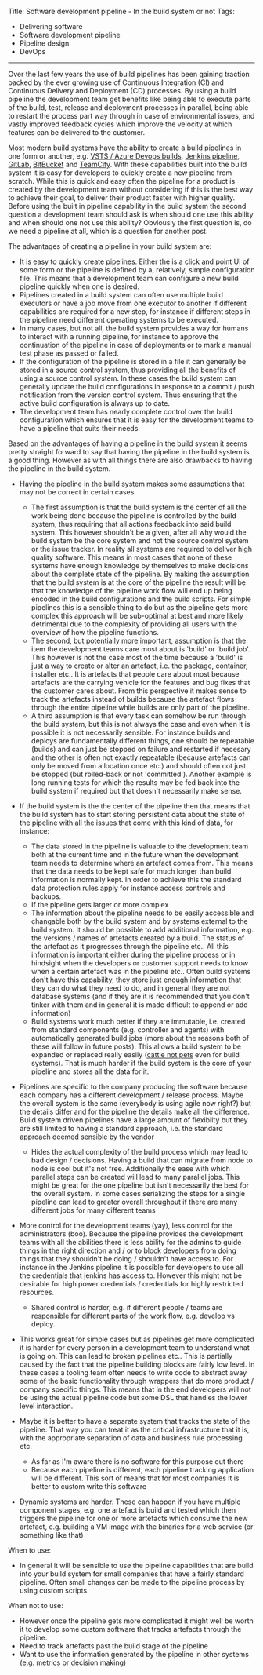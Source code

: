 Title: Software development pipeline - In the build system or not
Tags:
  - Delivering software
  - Software development pipeline
  - Pipeline design
  - DevOps
---

Over the last few years the use of build pipelines has been gaining traction backed by the ever growing
use of Continuous Integration (CI) and Continuous Delivery and Deployment (CD) processes. By using a
build pipeline the development team get benefits like being able to execute parts of the build, test,
release and deployment processes in parallel, being able to restart the process part way through
in case of environmental issues, and vastly improved feedback cycles which improve the velocity
at which features can be delivered to the customer.

Most modern build systems have the ability to create a build pipelines in one form or another, e.g.
[VSTS / Azure Devops builds](https://docs.microsoft.com/en-us/azure/devops/pipelines/get-started/what-is-azure-pipelines?toc=/azure/devops/pipelines/toc.json&bc=/azure/devops/boards/pipelines/breadcrumb/toc.json&view=vsts),
[Jenkins pipeline](https://jenkins.io/solutions/pipeline/),
[GitLab](https://docs.gitlab.com/ee/ci/pipelines.html), [BitBucket](https://bitbucket.org/product/features/pipelines)
and [TeamCity](https://confluence.jetbrains.com/display/TCD18/Build+Chain). With these capabilities
built into the build system it is easy for developers to quickly create a new pipeline from scratch.
While this is quick and easy often the pipeline for a product is created by the development team
without considering if this is the best way to achieve their goal, to deliver their product faster
with higher quality. Before using the built in pipeline capability in the build system the second
question a development team should ask is when should one use this ability and when should one not
use this ability? Obviously the first question is, do we need a pipeline at all, which is a question
for another post.

The advantages of creating a pipeline in your build system are:

- It is easy to quickly create pipelines. Either the is a click and point UI of some form or the
  pipeline is defined by a, relatively, simple configuration file. This means that a development
  team can configure a new build pipeline quickly when one is desired.
- Pipelines created in a build system can often use multiple build executors or have a job move
  from one executor to another if different capabilities are required for a new step, for instance
  if different steps in the pipeline need different operating systems to be executed.
- In many cases, but not all, the build system provides a way for humans to interact with a running
  pipeline, for instance to approve the continuation of the pipeline in case of deployments or
  to mark a manual test phase as passed or failed.
- If the configuration of the pipeline is stored in a file it can generally be stored in a source
  control system, thus providing all the benefits of using a source control system. In these cases
  the build system can generally update the build configurations in response to a commit / push
  notification from the version control system. Thus ensuring that the active build configuration
  is always up to date.
- The development team has nearly complete control over the build configuration which ensures that
  it is easy for the development teams to have a pipeline that suits their needs.

Based on the advantages of having a pipeline in the build system it seems pretty straight forward to
say that having the pipeline in the build system is a good thing. However as with all things there
are also drawbacks to having the pipeline in the build system.

- Having the pipeline in the build system makes some assumptions that may not be correct in certain
  cases.
    - The first assumption is that the build system is the center of all the work being done
      because the pipeline is controlled by the build system, thus requiring that all actions feedback into
      said build system. This however shouldn't be a given, after all why would the build system be the
      core system and not the source control system or the issue tracker. In reality all systems are
      required to deliver high quality software. This means in most cases that none of these systems
      have enough knowledge by themselves to make decisions about the complete state of the pipeline.
      By making the assumption that the build system is at the core of the pipeline the result will
      be that the knowledge of the pipeline work flow will end up being encoded in the build configurations
      and the build scripts. For simple pipelines this is a sensible thing to do but as the pipeline
      gets more complex this approach will be sub-optimal at best and more likely detrimental due to
      the complexity of providing all users with the overview of how the pipeline functions.
    - The second, but potentially more important, assumption is that the item the development teams
      care most about is 'build' or 'build job'. This however is not the case most of the time because
      a 'build' is just a way to create or alter an artefact, i.e. the package, container, installer
      etc.. It is artefacts that people care about most because artefacts are the carrying vehicle
      for the features and bug fixes that the customer cares about. From this perspective it makes
      sense to track the artefacts instead of builds because the artefact flows through the entire pipeline
      while builds are only part of the pipeline.
    - A third assumption is that every task can somehow be run through the build system, but this is not
      always the case and even when it is possible it is not necessarily sensible. For instance builds and
      deploys are fundamentally different things, one should be repeatable (builds) and can just be stopped
      on failure and restarted if necesary and the other is often not exactly repeatable (because artefacts
      can only be moved from a location once etc.) and should often not just be stopped (but rolled-back or
      not 'committed'). Another example is long running tests for which the results may be fed back into the
      build system if required but that doesn't necessarily make sense.

- If the build system is the the center of the pipeline then that means that the build system has to start storing
  persistent data about the state of the pipeline with all the issues that come with this kind of data, for instance:
  - The data stored in the pipeline is valuable to the development team both at the current time and
    in the future when the development team needs to determine where an artefact comes from. This means that the data
    needs to be kept safe for much longer than build information is normally kept. In order to achieve this the
    standard data protection rules apply for instance access controls and backups.
  - If the pipeline gets larger or more complex
  - The information about the pipeline needs to be easily accessible and changable both by the build system and by
    systems external to the build system. It should be possible to add additional information, e.g. the versions / names
    of artefacts created by a build. The status of the artefact as it progresses through the pipeline etc.. All this
    information is important either during the pipeline process or in hindsight when the developers or customer support
    needs to know when a certain artefact was in the pipeline etc.. Often build systems don't have this capability,
    they store just enough information that they can do what they need to do, and in general they are not database systems
    (and if they are it is recommended that you don't tinker with them and in general it is made difficult to append or
    add information)
  - Build systems work much better if they are immutable, i.e. created from standard components (e.g. controller and agents)
    with automatically generated build jobs (more about the reasons both of these will follow in future posts). This allows
    a build system to be expanded or replaced really easily ([cattle not pets](https://medium.com/@Joachim8675309/devops-concepts-pets-vs-cattle-2380b5aab313)
    even for build systems). That is much harder if the build system is the core of your pipeline and stores all the data for it.

- Pipelines are specific to the company producing the software because each company has a different development / release
  process. Maybe the overall system is the same (everybody is using agile now right?) but the details differ and for the
  pipeline the details make all the difference. Build system driven pipelines have a large amount of flexibilty but
  they are still limited to having a standard approach, i.e. the standard approach deemed sensible by the
  vendor







  - Hides the actual complexity of the build process which may lead to bad design / decisions. Having
    a build that can migrate from node to node is cool but it's not free. Additionally the ease with
    which parallel steps can be created will lead to many parallel jobs. This might be great for the
    one pipeline but isn't necessarily the best for the overall system. In some cases serializing the
    steps for a single pipeline can lead to greater overall throughput if there are many different jobs
    for many different teams


- More control for the development teams (yay), less control for the administrators (boo). Because the
    pipeline provides the development teams with all the abilities there is less ability for the admins
    to guide things in the right direction and / or to block developers from doing things that they shouldn't
    be doing / shouldn't have access to. For instance in the Jenkins pipeline it is possible for developers
    to use all the credentials that jenkins has access to. However this might not be desirable for high
    power credentials / credentials for highly restricted resources.
  - Shared control is harder, e.g. if different people / teams are responsible for different parts of the
    work flow, e.g. develop vs deploy.

- This works great for simple cases but as pipelines get more complicated it is harder for every person
    in a development team to understand what is going on. This can lead to broken pipelines etc.. This
    is partially caused by the fact that the pipeline building blocks are fairly low level. In these
    cases a tooling team often needs to write code to abstract away some of the basic functionality through
    wrappers that do more product / company specific things. This means that in the end developers will not
    be using the actual pipeline code but some DSL that handles the lower level interaction.


- Maybe it is better to have a separate system that tracks the state of the pipeline. That way you can treat it as the
  critical infrastructure that it is, with the appropriate separation of data and business rule processing etc.
  - As far as I'm aware there is no software for this purpose out there
  - Because each pipeline is different, each pipeline tracking application will be different. This sort of means
    that for most companies it is better to custom write this software




- Dynamic systems are harder. These can happen if you have multiple component stages, e.g. one artefact is build and
  tested which then triggers the pipeline for one or more artefacts which consume the new artefact, e.g. building
  a VM image with the binaries for a web service (or something like that)




When to use:


- In general it will be sensible to use the pipeline capabilities that are build into your build system for small companies
  that have a fairly standard pipeline. Often small changes can be made to the pipeline process by using custom scripts.

When not to use:

- However once the pipeline gets more complicated it might well be worth it to develop some custom software that tracks
  artefacts through the pipeline.
- Need to track artefacts past the build stage of the pipeline
- Want to use the information generated by the pipeline in other systems (e.g. metrics or decision making)

